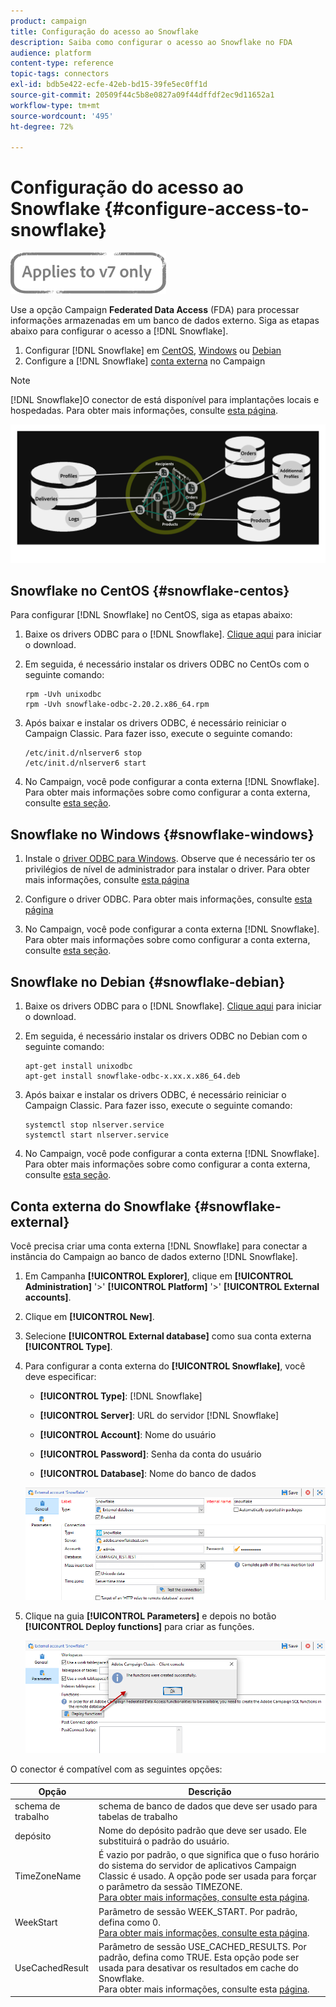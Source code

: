 ```yaml
---
product: campaign
title: Configuração do acesso ao Snowflake
description: Saiba como configurar o acesso ao Snowflake no FDA
audience: platform
content-type: reference
topic-tags: connectors
exl-id: bdb5e422-ecfe-42eb-bd15-39fe5ec0ff1d
source-git-commit: 20509f44c5b8e0827a09f44dffdf2ec9d11652a1
workflow-type: tm+mt
source-wordcount: '495'
ht-degree: 72%

---
```


# Configuração do acesso ao Snowflake {#configure-access-to-snowflake}

![](../../assets/v7-only.svg)

Use a opção Campaign **Federated Data Access** (FDA) para processar informações armazenadas em um banco de dados externo. Siga as etapas abaixo para configurar o acesso a [!DNL Snowflake].

1. Configurar [!DNL Snowflake] em [CentOS](#snowflake-centos), [Windows](#snowflake-windows) ou [Debian](#snowflake-debian)
1. Configure a [!DNL Snowflake] [conta externa](#snowflake-external) no Campaign


>[!NOTE]
>
>[!DNL Snowflake]O conector de está disponível para implantações locais e hospedadas. Para obter mais informações, consulte [esta página](../../installation/using/capability-matrix.md).

![](assets/snowflake_3.png)

## Snowflake no CentOS {#snowflake-centos}

Para configurar [!DNL Snowflake] no CentOS, siga as etapas abaixo:

1. Baixe os drivers ODBC para o [!DNL Snowflake]. [Clique aqui](https://sfc-repo.snowflakecomputing.com/br/odbc/linux/latest/snowflake-odbc-2.20.2.x86_64.rpm) para iniciar o download.
1. Em seguida, é necessário instalar os drivers ODBC no CentOs com o seguinte comando:

   ```
   rpm -Uvh unixodbc
   rpm -Uvh snowflake-odbc-2.20.2.x86_64.rpm
   ```

1. Após baixar e instalar os drivers ODBC, é necessário reiniciar o Campaign Classic. Para fazer isso, execute o seguinte comando:

   ```
   /etc/init.d/nlserver6 stop
   /etc/init.d/nlserver6 start
   ```

1. No Campaign, você pode configurar a conta externa [!DNL Snowflake]. Para obter mais informações sobre como configurar a conta externa, consulte [esta seção](#snowflake-external).

## Snowflake no Windows {#snowflake-windows}

1. Instale o [driver ODBC para Windows](https://docs.snowflake.net/manuals/user-guide/odbc-download.html). Observe que é necessário ter os privilégios de nível de administrador para instalar o driver. Para obter mais informações, consulte [esta página](https://docs.snowflake.net/manuals/user-guide/admin-user-management.html)

1. Configure o driver ODBC. Para obter mais informações, consulte [esta página](https://docs.snowflake.net/manuals/user-guide/odbc-windows.html#step-2-configure-the-odbc-driver)

1. No Campaign, você pode configurar a conta externa [!DNL Snowflake]. Para obter mais informações sobre como configurar a conta externa, consulte [esta seção](#snowflake-external).

## Snowflake no Debian {#snowflake-debian}

1. Baixe os drivers ODBC para o [!DNL Snowflake]. [Clique aqui](https://sfc-repo.snowflakecomputing.com/odbc/linux/latest/index.html) para iniciar o download.

1. Em seguida, é necessário instalar os drivers ODBC no Debian com o seguinte comando:

   ```
   apt-get install unixodbc
   apt-get install snowflake-odbc-x.xx.x.x86_64.deb
   ```

1. Após baixar e instalar os drivers ODBC, é necessário reiniciar o Campaign Classic. Para fazer isso, execute o seguinte comando:

   ```
   systemctl stop nlserver.service
   systemctl start nlserver.service
   ```

1. No Campaign, você pode configurar a conta externa [!DNL Snowflake]. Para obter mais informações sobre como configurar a conta externa, consulte [esta seção](#snowflake-external).

## Conta externa do Snowflake {#snowflake-external}

Você precisa criar uma conta externa [!DNL Snowflake] para conectar a instância do Campaign ao banco de dados externo [!DNL Snowflake].

1. Em Campanha **[!UICONTROL Explorer]**, clique em **[!UICONTROL Administration]** &#39;>&#39; **[!UICONTROL Platform]** &#39;>&#39; **[!UICONTROL External accounts]**.

1. Clique em **[!UICONTROL New]**.

1. Selecione **[!UICONTROL External database]** como sua conta externa **[!UICONTROL Type]**.

1. Para configurar a conta externa do **[!UICONTROL Snowflake]**, você deve especificar:

   * **[!UICONTROL Type]**: [!DNL Snowflake]

   * **[!UICONTROL Server]**: URL do servidor [!DNL Snowflake]

   * **[!UICONTROL Account]**: Nome do usuário

   * **[!UICONTROL Password]**: Senha da conta do usuário

   * **[!UICONTROL Database]**: Nome do banco de dados

   ![](assets/snowflake.png)

1. Clique na guia **[!UICONTROL Parameters]** e depois no botão **[!UICONTROL Deploy functions]** para criar as funções.

   ![](assets/snowflake_2.png)

O conector é compatível com as seguintes opções:

| Opção | Descrição |
|---|---|
| schema de trabalho | schema de banco de dados que deve ser usado para tabelas de trabalho |
| depósito | Nome do depósito padrão que deve ser usado. Ele substituirá o padrão do usuário. |
| TimeZoneName | É vazio por padrão, o que significa que o fuso horário do sistema do servidor de aplicativos Campaign Classic é usado. A opção pode ser usada para forçar o parâmetro da sessão TIMEZONE. <br>[Para obter mais informações, consulte esta página](https://docs.snowflake.net/manuals/sql-reference/parameters.html#timezone). |
| WeekStart | Parâmetro de sessão WEEK_START. Por padrão, defina como 0. <br>[Para obter mais informações, consulte esta página](https://docs.snowflake.com/br/sql-reference/parameters.html#week-start). |
| UseCachedResult | Parâmetro de sessão USE_CACHED_RESULTS. Por padrão, defina como TRUE. Esta opção pode ser usada para desativar os resultados em cache do Snowflake. <br>Para obter mais informações, consulte esta [página](https://docs.snowflake.net/manuals/user-guide/querying-persisted-results.html). |
